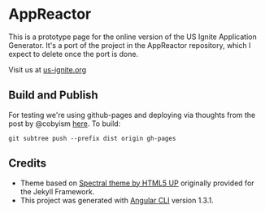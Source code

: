 # AppReactor

This is a prototype page for the online version of the US Ignite Application Generator.  It's a port of the project in the AppReactor repository, which I expect to delete once the port is done.

Visit us at [us-ignite.org](https://us-ignite.org)

## Build and Publish

For testing we're using github-pages and deploying via thoughts from the post by @cobyism [here](https://gist.github.com/cobyism/4730490).  To build:
```
git subtree push --prefix dist origin gh-pages
```


## Credits

* Theme based on [Spectral theme by HTML5 UP](https://html5up.net/) originally provided for the Jekyll Framework.
* This project was generated with [Angular CLI](https://github.com/angular/angular-cli) version 1.3.1.

